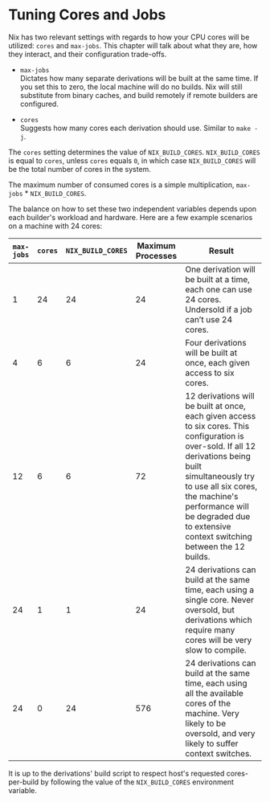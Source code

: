 # Tuning Cores and Jobs

Nix has two relevant settings with regards to how your CPU cores will
be utilized: `cores` and `max-jobs`. This chapter will talk about what
they are, how they interact, and their configuration trade-offs.

  - `max-jobs`  
    Dictates how many separate derivations will be built at the same
    time. If you set this to zero, the local machine will do no
    builds.  Nix will still substitute from binary caches, and build
    remotely if remote builders are configured.

  - `cores`  
    Suggests how many cores each derivation should use. Similar to
    `make -j`.

The `cores` setting determines the value of
`NIX_BUILD_CORES`. `NIX_BUILD_CORES` is equal to `cores`, unless
`cores` equals `0`, in which case `NIX_BUILD_CORES` will be the total
number of cores in the system.

The maximum number of consumed cores is a simple multiplication,
`max-jobs` \* `NIX_BUILD_CORES`.

The balance on how to set these two independent variables depends upon
each builder's workload and hardware. Here are a few example scenarios
on a machine with 24 cores:

| `max-jobs` | `cores` | `NIX_BUILD_CORES` | Maximum Processes | Result                                                                                                                                                                                                                                                                                 |
| --------------------- | ------------------ | ----------------- | ----------------- | -------------------------------------------------------------------------------------------------------------------------------------------------------------------------------------------------------------------------------------------------------------------------------------- |
| 1                     | 24                 | 24                | 24                | One derivation will be built at a time, each one can use 24 cores. Undersold if a job can’t use 24 cores.                                                                                                                                                                              |
| 4                     | 6                  | 6                 | 24                | Four derivations will be built at once, each given access to six cores.                                                                                                                                                                                                                |
| 12                    | 6                  | 6                 | 72                | 12 derivations will be built at once, each given access to six cores. This configuration is over-sold. If all 12 derivations being built simultaneously try to use all six cores, the machine's performance will be degraded due to extensive context switching between the 12 builds. |
| 24                    | 1                  | 1                 | 24                | 24 derivations can build at the same time, each using a single core. Never oversold, but derivations which require many cores will be very slow to compile.                                                                                                                            |
| 24                    | 0                  | 24                | 576               | 24 derivations can build at the same time, each using all the available cores of the machine. Very likely to be oversold, and very likely to suffer context switches.                                                                                                                  |

It is up to the derivations' build script to respect host's requested
cores-per-build by following the value of the `NIX_BUILD_CORES`
environment variable.
